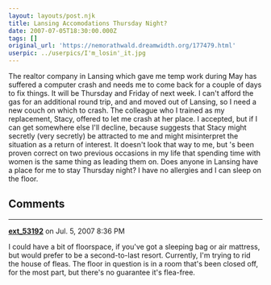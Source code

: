 ```yaml
---
layout: layouts/post.njk
title: Lansing Accomodations Thursday Night?
date: 2007-07-05T18:30:00.000Z
tags: []
original_url: 'https://nemorathwald.dreamwidth.org/177479.html'
userpic: ../userpics/I'm_losin'_it.jpg
---
```

The realtor company in Lansing which gave me temp work during May has suffered a computer crash and needs me to come back for a couple of days to fix things. It will be Thursday and Friday of next week. I can't afford the gas for an additional round trip, and and moved out of Lansing, so I need a new couch on which to crash. The colleague who I trained as my replacement, Stacy, offered to let me crash at her place. I accepted, but if I can get somewhere else I'll decline, because suggests that Stacy might secretly (very secretly) be attracted to me and might misinterpret the situation as a return of interest. It doesn't look that way to me, but 's been proven correct on two previous occasions in my life that spending time with women is the same thing as leading them on. Does anyone in Lansing have a place for me to stay Thursday night? I have no allergies and I can sleep on the floor.

## Comments

---

**[ext_53192](https://www.dreamwidth.org/users/ext_53192)** on Jul. 5, 2007 8:36 PM

I could have a bit of floorspace, if you've got a sleeping bag or air mattress, but would prefer to be a second-to-last resort. Currently, I'm trying to rid the house of fleas. The floor in question is in a room that's been closed off, for the most part, but there's no guarantee it's flea-free.
